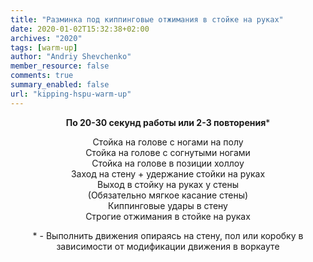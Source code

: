 ```yaml
---
title: "Разминка под киппинговые отжимания в стойке на руках"
date: 2020-01-02T15:32:38+02:00
archives: "2020"
tags: [warm-up]
author: "Andriy Shevchenko"
member_resource: false
comments: true
summary_enabled: false
url: "kipping-hspu-warm-up"
---
```


**<center>По 20-30 секунд работы или 2-3 повторения***

Стойка на голове с ногами на полу  
Стойка на голове с согнутыми ногами  
Стойка на голове в позиции холлоу  
Заход на стену + удержание стойки на руках  
Выход в стойку на руках у стены  
(Обязательно мягкое касание стены)  
Киппинговые удары в стену  
Строгие отжимания в стойке на руках  

\* - Выполнить движения опираясь на стену, пол или коробку в зависимости от модификации движения в воркауте
</center> 